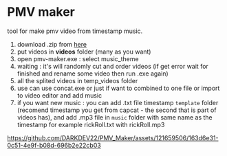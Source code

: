 # PMV maker
tool for make pmv video from timestamp music.
1. download .zip from [here](https://github.com/DARKDEV22/PMV_Maker/releases/download/pmv/pmv-maker.zip)
2. put videos in **videos** folder (many as you want)
3. open pmv-maker.exe : select music_theme
4. waiting : it's will randomly cut and order videos (if get error wait for finished and rename some video then run .exe again)
5. all the splited videos in temp_videos folder
6. use can use concat.exe or just if want to combined to one file or import to video editor and add music
7. if you want new music : you can add .txt file timestamp `template` folder (recomend timestamp you get from capcat - the second that is part of videos has), and add .mp3 file in `music` folder with same name as the timestamp for example rickRoll.txt with rickRoll.mp3

https://github.com/DARKDEV22/PMV_Maker/assets/121659506/163d6e31-0c51-4e9f-b08d-696b2e22cb03

